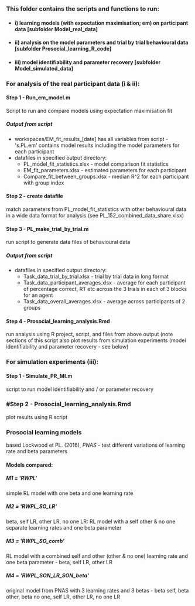 ### This folder contains the scripts and functions to run:

- #### i) learning models (with expectation maximisation; em) on participant data [subfolder Model_real_data]
- #### ii) analysis on the model parameters and trial by trial behavioural data [subfolder Prosocial_learning_R_code]
- #### iii) model identifiability and parameter recovery [subfolder Model_simulated_data]

### For analysis of the real participant data (i & ii):

#### Step 1 - Run_em_model.m 
Script to run and compare models using expectation maximisation fit

##### Output from script
   - workspaces/EM_fit_results_[date] has all variables from script
           - 's.PL.em' contains model results including the model parameters for each participant
   - datafiles in specified output directory:
       - PL_model_fit_statistics.xlsx - model comparison fit statistics
       - EM_fit_parameters.xlsx - estimated parameters for each participant
       - Compare_fit_between_groups.xlsx - median R^2 for each participant with group index

#### Step 2 - create datafile
match parameters from PL_model_fit_statistics with other behavioural data in a wide data format for analysis (see PL_152_combined_data_share.xlsx)

#### Step 3 - PL_make_trial_by_trial.m 
run script to generate data files of behavioural data

##### Output from script
   - datafiles in specified output directory:
       - Task_data_trial_by_trial.xlsx - trial by trial data in long format
       - Task_data_participant_averages.xlsx - average for each participant of percentage correct, RT etc across the 3 trials in each of 3 blocks for an agent
       - Task_data_overall_averages.xlsx - average across participants of 2 groups

#### Step 4 - Prosocial_learning_analysis.Rmd
run analysis using R project, script, and files from above output (note sections of this script also plot results from simulation experiments (model identifiability and parameter recovery - see below)

### For simulation experiments (iii):

#### Step 1 - Simulate_PR_MI.m 
script to run model identifiability and / or parameter recovery

### #Step 2 - Prosocial_learning_analysis.Rmd 
plot results using R script

### Prosocial learning models 
based Lockwood et PL. (2016), *PNAS* - test different variations of learning rate and beta parameters

#### Models compared:
##### M1 = **'RWPL'**
simple RL model with one beta and one learning rate

##### M2 = **'RWPL_SO_LR'**  
beta, self LR, other LR, no one LR: RL model with a self other & no one separate learning rates and one beta parameter

##### M3 = **'RWPL_SO_comb'** 
RL model with a combined self and other (other & no one) learning rate and one beta parameter - beta, self LR, other LR

##### M4 = **'RWPL_SON_LR_SON_beta'**
original model from PNAS with 3 learning rates and 3 betas - beta self, beta other, beta no one, self LR, other LR, no one LR